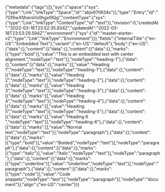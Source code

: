 {"metadata":{"tags":[]},"sys":{"space":{"sys":{"type":"Link","linkType":"Space","id":"abjv67t9l34s"}},"type":"Entry","id":"7Gf6wXfjhwisVo0hgxI9Qg","contentType":{"sys":{"type":"Link","linkType":"ContentType","id":"text"}},"revision":0,"createdAt":"2022-03-18T23:52:35.834Z","updatedAt":"2022-03-18T23:53:29.594Z","environment":{"sys":{"id":"master-starter-v2","type":"Link","linkType":"Environment"}}},"fields":{"internalTitle":{"en-US":"Embedded Text"},"variant":{"en-US":"default"},"body":{"en-US":{"data":{},"content":[{"data":{},"content":[{"data":{},"marks":[{"type":"bold"}],"value":"This is an embedded text with center alignment.","nodeType":"text"}],"nodeType":"heading-1"},{"data":{},"content":[{"data":{},"marks":[],"value":"Heading 1","nodeType":"text"}],"nodeType":"heading-1"},{"data":{},"content":[{"data":{},"marks":[],"value":"Heading 2","nodeType":"text"}],"nodeType":"heading-2"},{"data":{},"content":[{"data":{},"marks":[],"value":"Heading 3","nodeType":"text"}],"nodeType":"heading-3"},{"data":{},"content":[{"data":{},"marks":[],"value":"Heading 4","nodeType":"text"}],"nodeType":"heading-4"},{"data":{},"content":[{"data":{},"marks":[],"value":"Heading 5","nodeType":"text"}],"nodeType":"heading-5"},{"data":{},"content":[{"data":{},"marks":[],"value":"Heading 6 ","nodeType":"text"}],"nodeType":"heading-6"},{"data":{},"content":[{"data":{},"marks":[],"value":"Normal text","nodeType":"text"}],"nodeType":"paragraph"},{"data":{},"content":[{"data":{},"marks":[{"type":"bold"}],"value":"Bolded","nodeType":"text"}],"nodeType":"paragraph"},{"data":{},"content":[{"data":{},"marks":[{"type":"italic"}],"value":"Italic","nodeType":"text"}],"nodeType":"paragraph"},{"data":{},"content":[{"data":{},"marks":[{"type":"underline"}],"value":"Underline","nodeType":"text"}],"nodeType":"paragraph"},{"data":{},"content":[{"data":{},"marks":[{"type":"code"}],"value":"Code snippets","nodeType":"text"}],"nodeType":"paragraph"}],"nodeType":"document"}},"align":{"en-US":"center"}}}